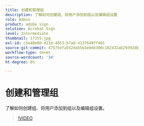 ```yaml
---
title: 创建和管理组
description: 了解如何创建组、将用户添加到组以及编辑组设置
role: Admin
product: adobe sign
solution: Acrobat Sign
level: Intermediate
thumbnail: 17355.jpg
exl-id: c5e40e00-d11d-4853-b7a8-4137649ff481
source-git-commit: 47575efa552da55b3ebde308c182432ab29392db
workflow-type: tm+mt
source-wordcount: '34'
ht-degree: 0%

---
```


# 创建和管理组

了解如何创建组、将用户添加到组以及编辑组设置。

>[!VIDEO](https://video.tv.adobe.com/v/17355?hidetitle=true)
